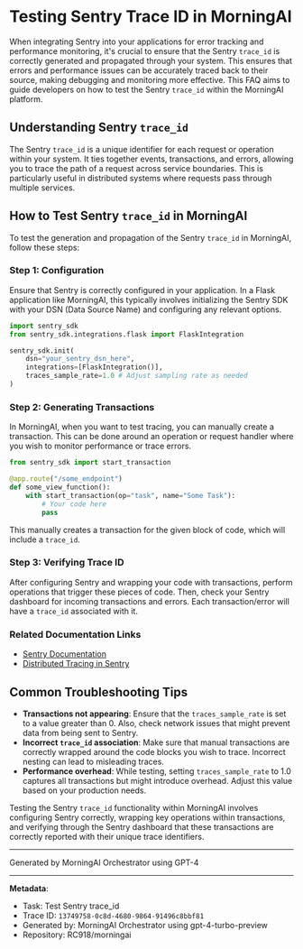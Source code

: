 # Testing Sentry Trace ID in MorningAI

When integrating Sentry into your applications for error tracking and performance monitoring, it's crucial to ensure that the Sentry `trace_id` is correctly generated and propagated through your system. This ensures that errors and performance issues can be accurately traced back to their source, making debugging and monitoring more effective. This FAQ aims to guide developers on how to test the Sentry `trace_id` within the MorningAI platform.

## Understanding Sentry `trace_id`

The Sentry `trace_id` is a unique identifier for each request or operation within your system. It ties together events, transactions, and errors, allowing you to trace the path of a request across service boundaries. This is particularly useful in distributed systems where requests pass through multiple services.

## How to Test Sentry `trace_id` in MorningAI

To test the generation and propagation of the Sentry `trace_id` in MorningAI, follow these steps:

### Step 1: Configuration

Ensure that Sentry is correctly configured in your application. In a Flask application like MorningAI, this typically involves initializing the Sentry SDK with your DSN (Data Source Name) and configuring any relevant options.

```python
import sentry_sdk
from sentry_sdk.integrations.flask import FlaskIntegration

sentry_sdk.init(
    dsn="your_sentry_dsn_here",
    integrations=[FlaskIntegration()],
    traces_sample_rate=1.0 # Adjust sampling rate as needed
)
```

### Step 2: Generating Transactions

In MorningAI, when you want to test tracing, you can manually create a transaction. This can be done around an operation or request handler where you wish to monitor performance or trace errors.

```python
from sentry_sdk import start_transaction

@app.route("/some_endpoint")
def some_view_function():
    with start_transaction(op="task", name="Some Task"):
        # Your code here
        pass
```

This manually creates a transaction for the given block of code, which will include a `trace_id`.

### Step 3: Verifying Trace ID

After configuring Sentry and wrapping your code with transactions, perform operations that trigger these pieces of code. Then, check your Sentry dashboard for incoming transactions and errors. Each transaction/error will have a `trace_id` associated with it.

### Related Documentation Links

- [Sentry Documentation](https://docs.sentry.io/platforms/python/guides/flask/)
- [Distributed Tracing in Sentry](https://docs.sentry.io/product/sentry-basics/tracing/distributed-tracing/)

## Common Troubleshooting Tips

- **Transactions not appearing**: Ensure that the `traces_sample_rate` is set to a value greater than 0. Also, check network issues that might prevent data from being sent to Sentry.
- **Incorrect `trace_id` association**: Make sure that manual transactions are correctly wrapped around the code blocks you wish to trace. Incorrect nesting can lead to misleading traces.
- **Performance overhead**: While testing, setting `traces_sample_rate` to 1.0 captures all transactions but might introduce overhead. Adjust this value based on your production needs.

Testing the Sentry `trace_id` functionality within MorningAI involves configuring Sentry correctly, wrapping key operations within transactions, and verifying through the Sentry dashboard that these transactions are correctly reported with their unique trace identifiers.

---
Generated by MorningAI Orchestrator using GPT-4

---

**Metadata**:
- Task: Test Sentry trace_id
- Trace ID: `13749758-0c8d-4680-9864-91496c8bbf81`
- Generated by: MorningAI Orchestrator using gpt-4-turbo-preview
- Repository: RC918/morningai
